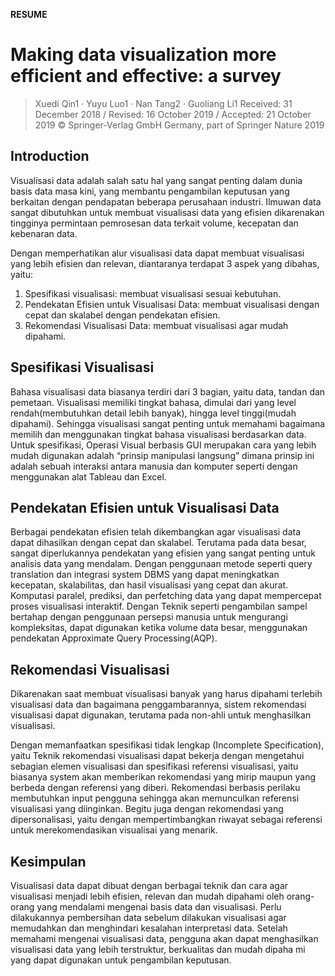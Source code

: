 **RESUME**

# **Making data visualization more efficient and effective: a survey**
> Xuedi Qin1 · Yuyu Luo1 · Nan Tang2 · Guoliang Li1 
> Received: 31 December 2018 / Revised: 16 October 2019 / Accepted: 21 October 2019 
> © Springer-Verlag GmbH Germany, part of Springer Nature 2019

## **Introduction**

Visualisasi data adalah salah satu hal yang sangat penting dalam dunia basis data masa kini, yang membantu pengambilan keputusan yang berkaitan dengan pendapatan beberapa perusahaan industri. Ilmuwan data sangat dibutuhkan untuk membuat visualisasi data yang efisien dikarenakan tingginya permintaan pemrosesan data terkait volume, kecepatan dan kebenaran data. 

Dengan memperhatikan alur visualisasi data dapat membuat visualisasi yang lebih efisien dan relevan, diantaranya terdapat 3 aspek yang dibahas, yaitu:
1. Spesifikasi visualisasi: membuat visualisasi sesuai kebutuhan.
2. Pendekatan Efisien untuk Visualisasi Data: membuat visualisasi dengan cepat dan skalabel dengan pendekatan efisien.
3. Rekomendasi Visualisasi Data: membuat visualisasi agar mudah dipahami.

## **Spesifikasi Visualisasi**

Bahasa visualisasi data biasanya terdiri dari 3 bagian, yaitu data, tandan dan pemetaan. Visualisasi memiliki tingkat bahasa, dimulai dari yang level rendah(membutuhkan detail lebih banyak), hingga level tinggi(mudah dipahami). Sehingga visualisasi sangat penting untuk memahami bagaimana memilih dan menggunakan tingkat bahasa visualisasi berdasarkan data. Untuk spesifikasi, Operasi Visual berbasis GUI merupakan cara yang lebih mudah digunakan adalah “prinsip manipulasi langsung” dimana prinsip ini adalah sebuah interaksi antara manusia dan komputer seperti dengan menggunakan alat Tableau dan Excel. 

## **Pendekatan Efisien untuk Visualisasi Data**

Berbagai pendekatan efisien telah dikembangkan agar visualisasi data dapat dihasilkan dengan cepat dan skalabel. Terutama pada data besar, sangat diperlukannya pendekatan yang efisien yang sangat penting untuk analisis data yang mendalam. Dengan penggunaan metode seperti query translation dan integrasi system DBMS yang dapat meningkatkan kecepatan, skalabilitas, dan hasil visualisasi yang cepat dan akurat. Komputasi paralel, prediksi, dan perfetching data yang dapat mempercepat proses visualisasi interaktif. Dengan Teknik seperti pengambilan sampel bertahap dengan penggunaan persepsi manusia untuk mengurangi kompleksitas, dapat digunakan ketika volume data besar, menggunakan pendekatan Approximate Query Processing(AQP). 

## **Rekomendasi Visualisasi**

Dikarenakan saat membuat visualisasi banyak yang harus dipahami terlebih visualisasi data dan bagaimana penggambarannya, sistem rekomendasi visualisasi dapat digunakan, terutama pada non-ahli untuk menghasilkan visualisasi. 

Dengan memanfaatkan spesifikasi tidak lengkap (Incomplete Specification), yaitu Teknik rekomendasi visualisasi dapat bekerja dengan mengetahui sebagian elemen visualisasi dan spesifikasi referensi visualisasi, yaitu biasanya system akan memberikan rekomendasi yang mirip maupun yang berbeda dengan referensi yang diberi. Rekomendasi berbasis perilaku membutuhkan input pengguna sehingga akan memunculkan referensi visualisasi yang diinginkan. Begitu juga dengan rekomendasi yang dipersonalisasi, yaitu dengan mempertimbangkan riwayat sebagai referensi untuk merekomendasikan visualisai yang menarik.

## **Kesimpulan**

Visualisasi data dapat dibuat dengan berbagai teknik dan cara agar visualisasi menjadi lebih efisien, relevan dan mudah dipahami oleh orang-orang yang mendalami mengenai basis data dan visualisasi. Perlu dilakukannya pembersihan data sebelum dilakukan visualisasi agar memudahkan dan menghindari kesalahan interpretasi data. Setelah memahami mengenai visualisasi data, pengguna akan dapat menghasilkan visualisasi data yang lebih terstruktur, berkualitas dan mudah dipaha mi yang dapat digunakan untuk pengambilan keputusan.





